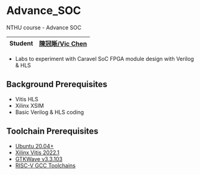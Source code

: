 # Advance_SOC
NTHU course - Advance SOC

| Student | [陳冠晰/Vic Chen](https://github.com/vic9112) |
| ------- | -------------------------------------------- |

- Labs to experiment with Caravel SoC FPGA module design with Verilog & HLS

## Background Prerequisites
- Vitis HLS
- Xilinx XSIM
- Basic Verilog & HLS coding

## Toolchain Prerequisites
- [Ubuntu 20.04+](https://releases.ubuntu.com/focal/)
- [Xilinx Vitis 2022.1](https://www.xilinx.com/support/download/index.html/content/xilinx/en/downloadNav/vivado-design-tools/2022-1.html)
- [GTKWave v3.3.103](https://gtkwave.sourceforge.net/)
- [RISC-V GCC Toolchains](https://github.com/stnolting/riscv-gcc-prebuilt)
